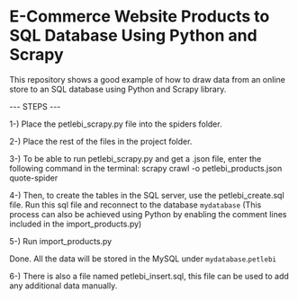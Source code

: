 # E-Commerce Website Products to SQL Database Using Python and Scrapy
This repository shows a good example of how to draw data from an online store to an SQL database using Python and Scrapy library.

--- STEPS ---

1-) Place the petlebi_scrapy.py file into the spiders folder.

2-) Place the rest of the files in the project folder.

3-) To be able to run petlebi_scrapy.py and get a .json file, enter the following command in the terminal: scrapy crawl -o petlebi_products.json quote-spider

4-) Then, to create the tables in the SQL server, use the petlebi_create.sql file. Run this sql file and reconnect to the database `mydatabase` (This process can also be achieved using Python by enabling the comment lines included in the import_products.py)

5-) Run import_products.py 

Done.
All the data will be stored in the MySQL under `mydatabase`.`petlebi`

6-) There is also a file named petlebi_insert.sql, this file can be used to add any additional data manually.

